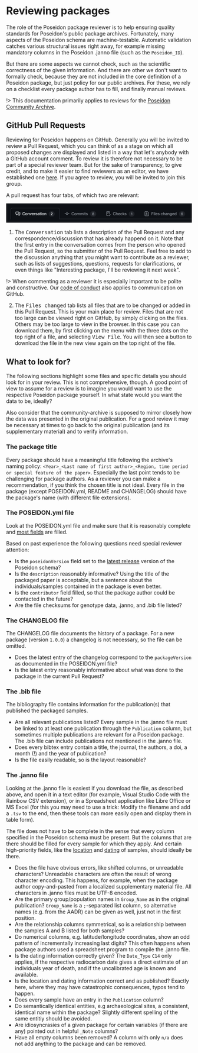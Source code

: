 # Reviewing packages

The role of the Poseidon package reviewer is to help ensuring quality standards for Poseidon's public package archives. Fortunately, many aspects of the Poseidon schema are machine-testable. Automatic validation catches various structural issues right away, for example missing mandatory columns in the Poseidon .janno file (such as the `Poseidon_ID`).

But there are some aspects we cannot check, such as the scientific correctness of the given information. And there are other we don't want to formally check, because they are not included in the core definition of a Poseidon package, but just policy for our public archives. For these, we rely on a checklist every package author has to fill, and finally manual reviews.

!> This documentation primarily applies to reviews for the [Poseidon Community Archive](archive_overview).

## GitHub Pull Requests

Reviewing for Poseidon happens on GitHub. Generally you will be invited to review a Pull Request, which you can think of as a stage on which all proposed changes are displayed and listed in a way that let's anybody with a GitHub account comment. To review it is therefore not necessary to be part of a special reviewer team. But for the sake of transparency, to give credit, and to make it easier to find reviewers as an editor, we have established one [here](https://github.com/orgs/poseidon-framework/teams/poseidon-package-reviewers). If you agree to review, you will be invited to join this group.

A pull request has four tabs, of which two are relevant:

![](_media/PR_tabs.png)

1. The <kbd>Conversation</kbd> tab lists a description of the Pull Request and any correspondence/discussion that has already happend on it. Note that the first entry in the conversation comes from the person who opened the Pull Request, so the submitter of the Pull Request. Feel free to add to the discussion anything that you might want to contribute as a reviewer, such as lists of suggestions, questions, requests for clarifications, or even things like "Interesting package, I'll be reviewing it next week".

!> When commenting as a reviewer it is especially important to be polite and constructive. Our [code of conduct](conduct) also applies to communication on GitHub.

2. The <kbd>Files changed</kbd> tab lists all files that are to be changed or added in this Pull Request. This is your main place for review. Files that are not too large can be viewed right on GitHub, by simply clicking on the files. Others may be too large to view in the browser. In this case you can download them, by first clicking on the menu with the three dots on the top right of a file, and selecting <kbd>View File</kbd>. You will then see a button to download the file in the new view again on the top right of the file. 

## What to look for?

The following sections highlight some files and specific details you should look for in your review. This is not comprehensive, though. A good point of view to assume for a review is to imagine you would want to use the respective Poseidon package yourself. In what state would you want the data to be, ideally?

Also consider that the community-archive is supposed to mirror closely how the data was presented in the original publication. For a good review it may be necessary at times to go back to the original publication (and its supplementary material) and to verify information.

### The package title

Every package should have a meaningful title following the archive's naming policy: `<Year>_<Last name of first author>_<Region, time period or special feature of the paper>`. Especially the last point tends to be challenging for package authors. As a reviewer you can make a recommendation, if you think the chosen title is not ideal. Every file in the package (except POSEIDON.yml, README and CHANGELOG) should have the package's name (with different file extensions).

### The POSEIDON.yml file

Look at the POSEIDON.yml file and make sure that it is reasonably complete and [most fields](https://www.poseidon-adna.org/#/standard?id=the-poseidon-package) are filled. 

Based on past experience the following questions need special reviewer attention:

- Is the `poseidonVersion` field set to the [latest release](https://github.com/poseidon-framework/poseidon-schema/releases) version of the Poseidon schema?
- Is the `description` reasonably informative? Using the title of the packaged paper is acceptable, but a sentence about the individuals/samples contained in the package is even better.
- Is the `contributor` field filled, so that the package author could be contacted in the future?
- Are the file checksums for genotype data, .janno, and .bib file listed?

### The CHANGELOG file

The CHANGELOG file documents the history of a package. For a new package (version `1.0.0`) a changelog is not necessary, so the file can be omitted.

- Does the latest entry of the changelog correspond to the `packageVersion` as documented in the POSEIDON.yml file?
- Is the latest entry reasonably informative about what was done to the package in the current Pull Request?

### The .bib file

The bibliography file contains information for the publication(s) that published the packaged samples.

- Are all relevant publications listed? Every sample in the .janno file must be linked to at least one publication through the `Publication` column, but sometimes multiple publications are relevant for a Poseidon package. The .bib file can include publications not mentioned in the .janno file.
- Does every bibtex entry contain a title, the journal, the authors, a doi, a month (!) and the year of publication?
- Is the file easily readable, so is the layout reasonable?

### The .janno file

Looking at the .janno file is easiest if you download the file, as described above, and open it in a text editor (for example, Visual Studio Code with the Rainbow CSV extension), or in a Spreadsheet application like Libre Office or MS Excel (for this you may need to use a trick: Modify the filename and add a `.tsv` to the end, then these tools can more easily open and display them in table form).

The file does not have to be complete in the sense that every column specified in the Poseidon schema must be present. But the columns that are there should be filled for every sample for which they apply. And certain high-priority fields, like the [location](https://www.poseidon-adna.org/#/janno_details?id=spatial-position) and [dating](https://www.poseidon-adna.org/#/janno_details?id=temporal-position) of samples, should ideally be there.

- Does the file have obvious errors, like shifted columns, or unreadable characters? Unreadable characters are often the result of wrong character encoding. This happens, for example, when the package author copy-and-pasted from a localized supplementary material file. All characters in .janno files must be UTF-8 encoded.
- Are the primary group/population names in `Group_Name` as in the original publication? `Group_Name` is a `;`-separated list column, so alternative names (e.g. from the AADR) can be given as well, just not in the first position.
- Are the relationship columns symmetrical, so is a relationship between the samples A and B listed for both samples?
- Do numerical columns, e.g. latitude/longitude coordinates, show an odd pattern of incrementally increasing last digits? This often happens when package authors used a spreadsheet program to compile the .janno file.
- Is the dating information correctly given? The `Date_Type` `C14` only applies, if the respective radiocarbon date gives a direct estimate of an individuals year of death, and if the uncalibrated age is known and available.
- Is the location and dating information correct and as published? Exactly here, where they may have catastrophic consequences, typos tend to happen.
- Does every sample have an entry in the `Publication` column?
- Do semantically identical entities, e.g archaeological sites, a consistent, identical name within the package? Slightly different spelling of the same entitiy should be avoided.
- Are idiosyncrasies of a given package for certain variables (if there are any) pointed out in helpful `_Note` columns?
- Have all empty columns been removed? A column with only `n/a` does not add anything to the package and can be removed.

